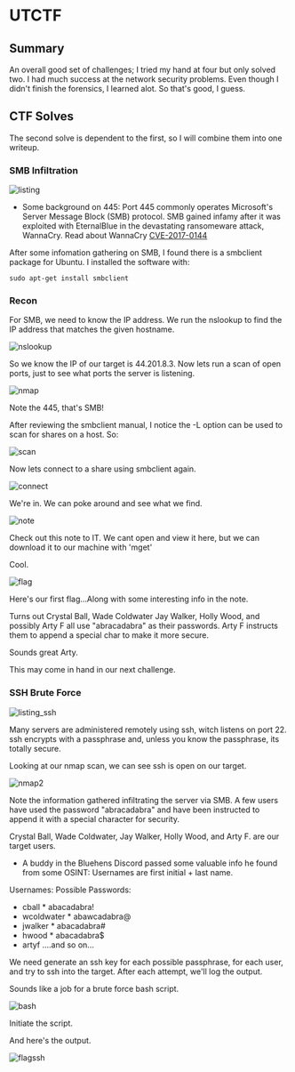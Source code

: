 # UTCTF

## Summary
An overall good set of challenges; I tried my hand at four but only solved two. I had much success at the network security problems. Even though I didn't finish the forensics, I learned alot. So that's good, I guess.

## CTF Solves 
The second solve is dependent to the first, so I will combine them into one writeup. 

### SMB Infiltration

![listing](smb/smb_problem_listing.png)

* Some background on 445:
Port 445 commonly operates Microsoft's Server Message Block (SMB) protocol. SMB gained infamy after it was exploited with EternalBlue in the devastating ransomeware attack, WannaCry. Read about WannaCry [CVE-2017-0144](https://nvd.nist.gov/vuln/detail/CVE-2017-0144)

After some infomation gathering on SMB, I found there is a smbclient package for Ubuntu. I installed the software with:
```shell
sudo apt-get install smbclient
```

### Recon

For SMB, we need to know the IP address. We run the nslookup to find the IP address that matches the given hostname. 

![nslookup](smb/nslookup.png)

So we know the IP of our target is 44.201.8.3. Now lets run a scan of open ports, just to see what ports the server is listening.

![nmap](smb/nmap%20server.png)

Note the 445, that's SMB! 

After reviewing the smbclient manual, I notice the -L option can be used to scan for shares on a host. So:

![scan](smb/smb%20list%20shares.png)

Now lets connect to a share using smbclient again.

![connect](smb/smb%20connecting.png)

We're in. We can poke around and see what we find. 

![note](smb/download%20note.png)

Check out this note to IT. We cant open and view it here, but we can download it to our machine with 'mget'

Cool. 

![flag](smb/smb%20note%20flag.png)

Here's our first flag...Along with some interesting info in the note. 

Turns out Crystal Ball, Wade Coldwater Jay Walker, Holly Wood, and possibly Arty F all use "abracadabra" as their passwords. Arty F instructs them to append a special char to make it more secure. 

Sounds great Arty. 

This may come in hand in our next challenge.

### SSH Brute Force

![listing_ssh](ssh/utctf_solve.png)

Many servers are administered remotely using ssh, witch listens on port 22. ssh encrypts with a passphrase and, unless you know the passphrase, its totally secure. 

Looking at our nmap scan, we can see ssh is open on our target. 

![nmap2](smb/nmap%20server.png)

Note the information gathered infiltrating the server via SMB. A few users have used the password "abracadabra" and have been instructed to append it with a special character for security.

Crystal Ball, Wade Coldwater, Jay Walker, Holly Wood, and Arty F. are our target users. 

* A buddy in the Bluehens Discord passed some valuable info he found from some OSINT: Usernames are first initial + last name. 

Usernames:              Possible Passwords:
* cball                 * abacadabra! 
* wcoldwater            * abawcadabra@ 
* jwalker               * abacadabra# 
* hwood                 * abacadabra$ 
* artyf                ....and so on... 

We need generate an ssh key for each possible passphrase, for each user, and try to ssh into the target. After each attempt, we'll log the output.

Sounds like a job for a brute force bash script.

![bash](ssh/exploit_script.png)

Initiate the script. 

And here's the output. 

![flagssh](ssh/script_output.png)